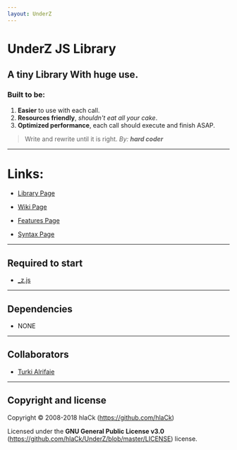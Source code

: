 ```yaml
---
layout: UnderZ
---
```


# UnderZ JS Library
## A tiny Library With huge use.
### Built to be:
1. **Easier** to use with each call.
2. **Resources friendly**, _shouldn't eat all your cake_.
3. **Optimized performance**, each call should execute and finish ASAP.

> Write and rewrite until it is right. _By: **hard coder**_


***


# Links:

* [Library Page](https://github.com/hlaCk/UnderZ) 

* [Wiki Page](https://hlack.github.io/UnderZ/)

* [Features Page](https://hlack.github.io/UnderZ/Features)

* [Syntax Page](https://hlack.github.io/UnderZ/Syntax)


***


## Required to start
* [_z.js](https://github.com/hlaCk/UnderZ) 


***


## Dependencies
* NONE


***


## Collaborators

* [Turki Alrifaie](https://github.com/BlackEagleSA)


***


## Copyright and license

Copyright © 2008-2018 hlaCk (https://github.com/hlaCk)

Licensed under the **GNU General Public License v3.0** (https://github.com/hlaCk/UnderZ/blob/master/LICENSE) license.